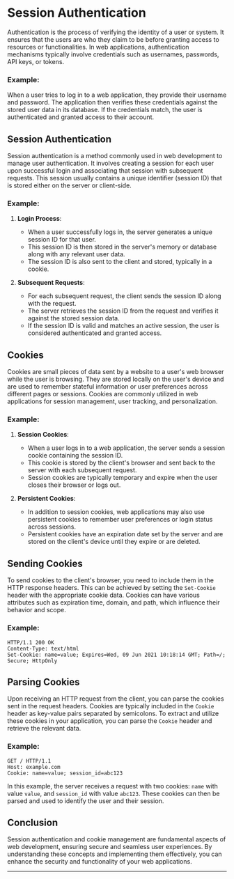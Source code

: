 # Session Authentication

Authentication is the process of verifying the identity of a user or system. It ensures that the users are who they claim to be before granting access to resources or functionalities. In web applications, authentication mechanisms typically involve credentials such as usernames, passwords, API keys, or tokens.

### Example:

When a user tries to log in to a web application, they provide their username and password. The application then verifies these credentials against the stored user data in its database. If the credentials match, the user is authenticated and granted access to their account.

## Session Authentication

Session authentication is a method commonly used in web development to manage user authentication. It involves creating a session for each user upon successful login and associating that session with subsequent requests. This session usually contains a unique identifier (session ID) that is stored either on the server or client-side.

### Example:

1. **Login Process**: 
    - When a user successfully logs in, the server generates a unique session ID for that user.
    - This session ID is then stored in the server's memory or database along with any relevant user data.
    - The session ID is also sent to the client and stored, typically in a cookie.

2. **Subsequent Requests**:
    - For each subsequent request, the client sends the session ID along with the request.
    - The server retrieves the session ID from the request and verifies it against the stored session data.
    - If the session ID is valid and matches an active session, the user is considered authenticated and granted access.

## Cookies

Cookies are small pieces of data sent by a website to a user's web browser while the user is browsing. They are stored locally on the user's device and are used to remember stateful information or user preferences across different pages or sessions. Cookies are commonly utilized in web applications for session management, user tracking, and personalization.

### Example:

1. **Session Cookies**:
    - When a user logs in to a web application, the server sends a session cookie containing the session ID.
    - This cookie is stored by the client's browser and sent back to the server with each subsequent request.
    - Session cookies are typically temporary and expire when the user closes their browser or logs out.

2. **Persistent Cookies**:
    - In addition to session cookies, web applications may also use persistent cookies to remember user preferences or login status across sessions.
    - Persistent cookies have an expiration date set by the server and are stored on the client's device until they expire or are deleted.

## Sending Cookies

To send cookies to the client's browser, you need to include them in the HTTP response headers. This can be achieved by setting the `Set-Cookie` header with the appropriate cookie data. Cookies can have various attributes such as expiration time, domain, and path, which influence their behavior and scope.

### Example:

```http
HTTP/1.1 200 OK
Content-Type: text/html
Set-Cookie: name=value; Expires=Wed, 09 Jun 2021 10:18:14 GMT; Path=/; Secure; HttpOnly
```

## Parsing Cookies

Upon receiving an HTTP request from the client, you can parse the cookies sent in the request headers. Cookies are typically included in the `Cookie` header as key-value pairs separated by semicolons. To extract and utilize these cookies in your application, you can parse the `Cookie` header and retrieve the relevant data.

### Example:

```http
GET / HTTP/1.1
Host: example.com
Cookie: name=value; session_id=abc123
```

In this example, the server receives a request with two cookies: `name` with value `value`, and `session_id` with value `abc123`. These cookies can then be parsed and used to identify the user and their session.

## Conclusion

Session authentication and cookie management are fundamental aspects of web development, ensuring secure and seamless user experiences. By understanding these concepts and implementing them effectively, you can enhance the security and functionality of your web applications.

---
